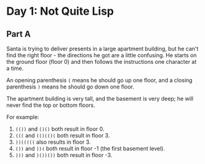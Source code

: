 # Day 1: Not Quite Lisp

## Part A

Santa is trying to deliver presents in a large apartment building, but he can't
find the right floor - the directions he got are a little confusing. He starts
on the ground floor (floor 0) and then follows the instructions one character at
a time.

An opening parenthesis `(` means he should go up one floor, and a closing
parenthesis `)` means he should go down one floor.

The apartment building is very tall, and the basement is very deep; he will
never find the top or bottom floors.

For example:

1. `(())` and `()()` both result in floor 0.
2. `(((` and `(()(()(` both result in floor 3.
3. `))(((((` also results in floor 3.
4. `())` and `))(` both result in floor -1 (the first basement level).
5. `)))` and `)())())` both result in floor -3.
